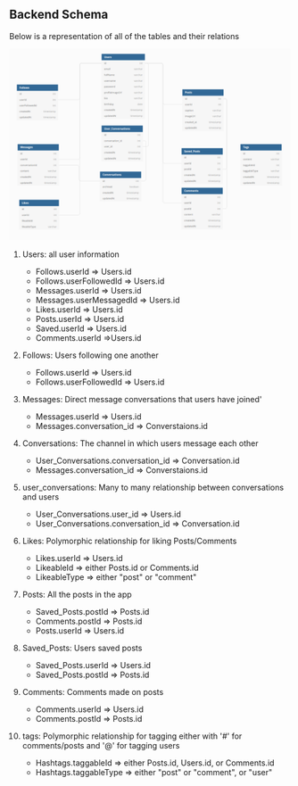 ## Backend Schema

Below is a representation of all of the tables and their relations

![](./backend_schema.png)

1. Users: all user information
    * Follows.userId => Users.id
    * Follows.userFollowedId => Users.id
    * Messages.userId => Users.id
    * Messages.userMessagedId => Users.id
    * Likes.userId => Users.id
    * Posts.userId => Users.id
    * Saved.userId => Users.id
    * Comments.userId =>Users.id

2. Follows: Users following one another
    * Follows.userId => Users.id
    * Follows.userFollowedId => Users.id

3. Messages: Direct message conversations that users have joined'
    * Messages.userId => Users.id
    * Messages.conversation_id => Converstaions.id

4. Conversations: The channel in which users message each other
    * User_Conversations.conversation_id => Conversation.id
    * Messages.conversation_id => Converstaions.id


5. user_conversations: Many to many relationship between conversations and users
    * User_Conversations.user_id => Users.id
    * User_Conversations.conversation_id => Conversation.id


6. Likes: Polymorphic relationship for liking Posts/Comments
    * Likes.userId => Users.id
    * LikeableId => either Posts.id or Comments.id
    * LikeableType => either "post" or "comment"

7. Posts: All the posts in the app
    * Saved_Posts.postId => Posts.id
    * Comments.postId => Posts.id
    * Posts.userId => Users.id

8. Saved_Posts: Users saved posts
    * Saved_Posts.userId => Users.id
    * Saved_Posts.postId => Posts.id

9. Comments: Comments made on posts
    * Comments.userId => Users.id
    * Comments.postId => Posts.id

10. tags: Polymorphic relationship for tagging either with '#' for comments/posts and '@' for tagging users
    * Hashtags.taggableId => either Posts.id, Users.id, or Comments.id
    * Hashtags.taggableType => either "post" or "comment", or "user"
